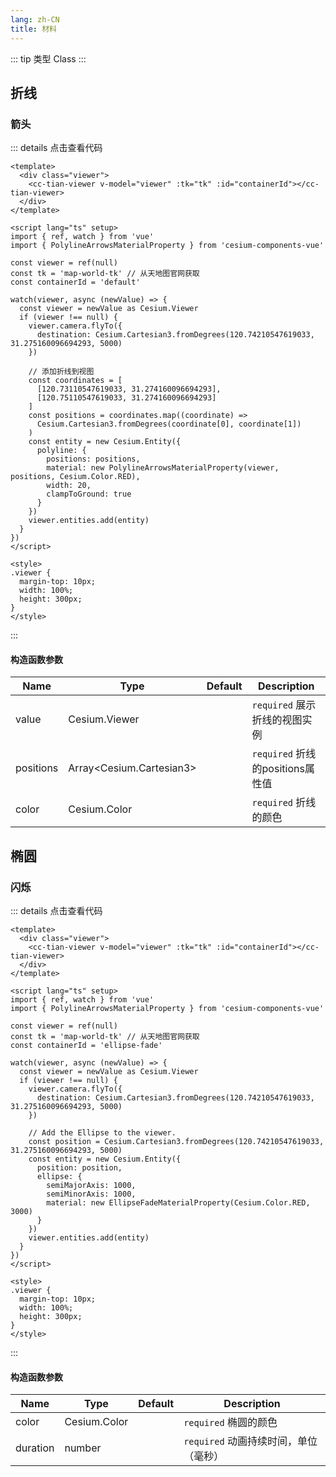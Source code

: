 ```yaml
---
lang: zh-CN
title: 材料
---
```


::: tip 类型
Class
:::

## 折线

### 箭头

<PolylineArrowsMaterial />

::: details 点击查看代码

```vue
<template>
  <div class="viewer">
    <cc-tian-viewer v-model="viewer" :tk="tk" :id="containerId"></cc-tian-viewer>
  </div>
</template>

<script lang="ts" setup>
import { ref, watch } from 'vue'
import { PolylineArrowsMaterialProperty } from 'cesium-components-vue'

const viewer = ref(null)
const tk = 'map-world-tk' // 从天地图官网获取
const containerId = 'default'

watch(viewer, async (newValue) => {
  const viewer = newValue as Cesium.Viewer
  if (viewer !== null) {
    viewer.camera.flyTo({
      destination: Cesium.Cartesian3.fromDegrees(120.74210547619033, 31.275160096694293, 5000)
    })

    // 添加折线到视图
    const coordinates = [
      [120.73110547619033, 31.274160096694293],
      [120.75110547619033, 31.274160096694293]
    ]
    const positions = coordinates.map((coordinate) =>
      Cesium.Cartesian3.fromDegrees(coordinate[0], coordinate[1])
    )
    const entity = new Cesium.Entity({
      polyline: {
        positions: positions,
        material: new PolylineArrowsMaterialProperty(viewer, positions, Cesium.Color.RED),
        width: 20,
        clampToGround: true
      }
    })
    viewer.entities.add(entity)
  }
})
</script>

<style>
.viewer {
  margin-top: 10px;
  width: 100%;
  height: 300px;
}
</style>
```

:::

#### 构造函数参数

| Name      | Type                     | Default | Description                      |
| --------- | ------------------------ | ------- | -------------------------------- |
| value     | Cesium.Viewer            |         | `required` 展示折线的视图实例    |
| positions | Array<Cesium.Cartesian3> |         | `required` 折线的positions属性值 |
| color     | Cesium.Color             |         | `required` 折线的颜色            |

## 椭圆

### 闪烁

<EllipseFadeMaterial />

::: details 点击查看代码

```vue
<template>
  <div class="viewer">
    <cc-tian-viewer v-model="viewer" :tk="tk" :id="containerId"></cc-tian-viewer>
  </div>
</template>

<script lang="ts" setup>
import { ref, watch } from 'vue'
import { PolylineArrowsMaterialProperty } from 'cesium-components-vue'

const viewer = ref(null)
const tk = 'map-world-tk' // 从天地图官网获取
const containerId = 'ellipse-fade'

watch(viewer, async (newValue) => {
  const viewer = newValue as Cesium.Viewer
  if (viewer !== null) {
    viewer.camera.flyTo({
      destination: Cesium.Cartesian3.fromDegrees(120.74210547619033, 31.275160096694293, 5000)
    })

    // Add the Ellipse to the viewer.
    const position = Cesium.Cartesian3.fromDegrees(120.74210547619033, 31.275160096694293, 5000)
    const entity = new Cesium.Entity({
      position: position,
      ellipse: {
        semiMajorAxis: 1000,
        semiMinorAxis: 1000,
        material: new EllipseFadeMaterialProperty(Cesium.Color.RED, 3000)
      }
    })
    viewer.entities.add(entity)
  }
})
</script>

<style>
.viewer {
  margin-top: 10px;
  width: 100%;
  height: 300px;
}
</style>
```

:::

#### 构造函数参数

| Name     | Type         | Default | Description                           |
| -------- | ------------ | ------- | ------------------------------------- |
| color    | Cesium.Color |         | `required` 椭圆的颜色                 |
| duration | number       |         | `required` 动画持续时间，单位（毫秒） |
